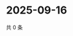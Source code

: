 # 2025-09-16

共 0 条

<!-- BEGIN ZHIHUQUESTIONS -->
<!-- 最后更新时间 Tue Sep 16 2025 06:10:09 GMT+0800 (China Standard Time) -->

<!-- END ZHIHUQUESTIONS -->
